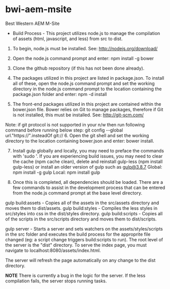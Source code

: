 # bwi-aem-msite
Best Western AEM M-Site

 - Build Process - 
This project utilizes node.js to manage the compilation of assets (html, javascript, and less) from src to dist.

1. To begin, node.js must be installed. See:  http://nodejs.org/download/

2. Open the node.js command prompt and enter:   npm install -g bower 

3. Clone the github repository (if this has not been done already).

4. The packages utilized in this project are listed in package.json. To install all of these, open the node.js command prompt and set the working directory in the node.js command prompt to the location containing the package.json folder and enter: npm -d install 

5. The front-end packages utilized in this project are contained within the bower.json file. Bower relies on Git to manage packages, therefore if Git is not installed, this must be installed. See: http://git-scm.com/

Note: if git protocol is not supported in your n/w then run following command before running below step: git config --global url."https://".insteadOf git://
6. Open the git shell and set the working directory to the location containing bower.json and enter: bower install.

7. Install gulp globally and locally, you may need to preface the commands with 'sudo '. If you are experiencing build issues, you may need to clear the cache (npm cache clean), delete and reinstall gulp-less (npm install gulp-less) or install an older version of gulp such as gulp@3.8.7
Global: npm install -g gulp
Local: npm install gulp

8. Once this is completed, all dependencies should be loaded. There are a few commands to assist in the development process that can be entered from the node.js command prompt at the base level directory.

gulp build:assets - Copies all of the assets in the src/assets directory and moves them to dist/assets.
gulp build:styles - Compiles the less styles in src/styles into css in the dist/styles directory.
gulp build:scripts - Copies all of the scripts in the src/scripts directory and moves them to dist/scripts.

gulp server - Starts a server and sets watchers on the assets/styles/scripts in the src folder and executes the build process for the approprite file changed (eg: a script change triggers build:scripts to run). The root level of the server is the "dist" directory. To serve the index page, you must navigate to localhost:8080/assets/index.html.

The server will refresh the page automatically on any change to the dist directory.

**NOTE** There is currently a bug in the logic for the server. If the less compilation fails, the server stops running tasks.